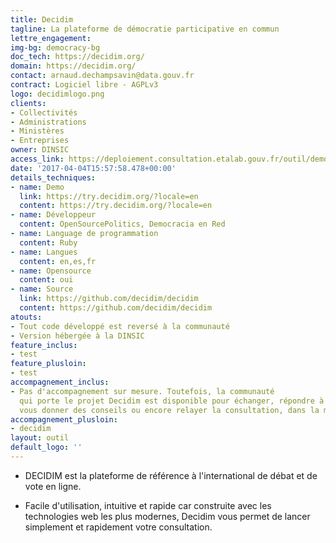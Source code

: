 ```yaml
---
title: Decidim
tagline: La plateforme de démocratie participative en commun
lettre_engagement:
img-bg: democracy-bg
doc_tech: https://decidim.org/
domain: https://decidim.org/
contact: arnaud.dechampsavin@data.gouv.fr
contract: Logiciel libre - AGPLv3
logo: decidimlogo.png
clients:
- Collectivités
- Administrations
- Ministères
- Entreprises
owner: DINSIC
access_link: https://deploiement.consultation.etalab.gouv.fr/outil/democracyos
date: '2017-04-04T15:57:58.478+00:00'
details_techniques:
- name: Demo
  link: https://try.decidim.org/?locale=en
  content: https://try.decidim.org/?locale=en
- name: Développeur
  content: OpenSourcePolitics, Democracia en Red
- name: Language de programmation
  content: Ruby
- name: Langues
  content: en,es,fr
- name: Opensource
  content: oui
- name: Source
  link: https://github.com/decidim/decidim
  content: https://github.com/decidim/decidim
atouts:
- Tout code développé est reversé à la communauté
- Version hébergée à la DINSIC
feature_inclus:
- test
feature_plusloin:
- test
accompagnement_inclus:
- Pas d'accompagnement sur mesure. Toutefois, la communauté
  qui porte le projet Decidim est disponible pour échanger, répondre à vos questions,
  vous donner des conseils ou encore relayer la consultation, dans la mesure du possible.
accompagnement_plusloin:
- decidim
layout: outil
default_logo: ''
---
```

* DECIDIM est la plateforme de référence à l'international de débat et de vote en ligne.

* Facile d'utilisation, intuitive et rapide car construite avec les technologies web les plus modernes, Decidim vous permet de lancer simplement et rapidement votre consultation.